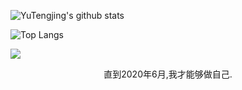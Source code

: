 ![YuTengjing's github stats](https://github-readme-stats.vercel.app/api?username=youyiqin&show_icons=true)

![Top Langs](https://github-readme-stats.vercel.app/api/top-langs/?username=youyiqin&layout=compact)



![](https://media1.giphy.com/media/iIqmM5tTjmpOB9mpbn/200w.webp?cid=ecf05e47j62a6ftsb17zcwlau2pu0xbnz9cpu86giut7vtgm&rid=200w.webp&ct=g)

<p style="text-align: center">直到2020年6月,我才能够做自己.</p>

